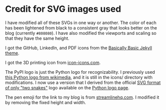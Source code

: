 # Credit for SVG images used

I have modified all of these SVGs in one way or another. The color of each has been lightened from black to a consistent gray that looks better on the blog (currently `#808080`). I have also modified the viewports and scaling so that they have the same height.

I got the GitHub, LinkedIn, and PDF icons from the [Basically Basic Jekyll theme](https://github.com/mmistakes/jekyll-theme-basically-basic/tree/master/_includes).

I got the 3D printing icon from [icon-icons.com](https://icon-icons.com/icon/printer-3d-nozzle/135279).

The PyPI logo is just the Python logo for recognizability. I previously used [this Python logo from wikimedia](https://commons.wikimedia.org/wiki/File:Python_icon_%28black_and_white%29.svg), and it is still in the icons/ directory with modifications. I now use a version that I derived from the official [SVG format of only "two snakes"](https://s3.dualstack.us-east-2.amazonaws.com/pythondotorg-assets/media/files/python-logo-only.svg) logo available on the [Python logo page](https://www.python.org/community/logos/).

The pen emoji for the link to my blog is from [streamlinehq.com](https://www.streamlinehq.com/emojis/download/fountain-pen--31902). I modified it by removing the fixed height and width.
